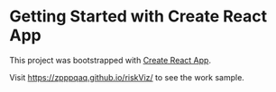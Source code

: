 # Getting Started with Create React App

This project was bootstrapped with [Create React App](https://github.com/facebook/create-react-app).

Visit https://zpppqaq.github.io/riskViz/ to see the work sample.